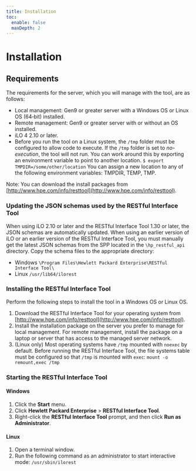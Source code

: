 ```yaml
---
title: Installation
toc:
  enable: false
  maxDepth: 2
---
```

# Installation

## Requirements

The requirements for the server, which you will manage with the tool, are as follows:

- Local management: Gen9 or greater server with a Windows OS or Linux OS (64&#8209;bit) installed.
- Remote management: Gen9 or greater server with or without an OS installed.
- iLO 4 2.10 or later.
- Before you run the tool on a Linux system, the `/tmp` folder must be configured to allow code to execute. If the `/tmp` folder is set to *no-execution*, the tool will not run. You can work around this by exporting an environment variable to point to another location. `$ export TMPDIR=/some/other/location` You can assign a new location to any of the following environment variables: TMPDIR, TEMP, TMP.

Note: You can download the install packages from [http://www.hpe.com/info/resttool](http://www.hpe.com/info/resttool).

### Updating the JSON schemas used by the RESTful Interface Tool
When using iLO 2.10 or later and the RESTful Interface Tool 1.30 or later, the JSON schemas are automatically updated. When using an earlier version of iLO or an earlier version of the RESTful Interface Tool, you must manually get the latest JSON schemas from the SPP located in the `\hp_restful_api` directory. Copy the schema files to the appropriate directory:

- Windows
  `\Program Files\Hewlett Packard Enterprise\RESTful Interface Tool\`
- Linux
  `/usr/lib64/ilorest`

### Installing the RESTful Interface Tool

Perform the following steps to install the tool in a Windows OS or Linux OS.

1. Download the RESTful Interface Tool for your operating system from [http://www.hpe.com/info/resttool](http://www.hpe.com/info/resttool).
2. Install the installation package on the server you prefer to manage for local management. For remote management, install the package on a laptop or server that has access to the managed server network.
3. (Linux only) Most operating systems have `/tmp` mounted with `noexec` by default. Before running the RESTful Interface Tool, the file systems table must be configured so that `/tmp` is mounted with `exec`:
   `mount -o remount,exec /tmp`

### Starting the RESTful Interface Tool

#### Windows
1. Click the **Start** menu.
2. Click **Hewlett Packard Enterprise** > **RESTful Interface Tool**.
3. Right-click the **RESTful Interface Tool** prompt, and then click **Run as Administrator**.

#### Linux
1. Open a terminal window.
2. Run the following command as an administrator to start interactive mode: `/usr/sbin/ilorest`

